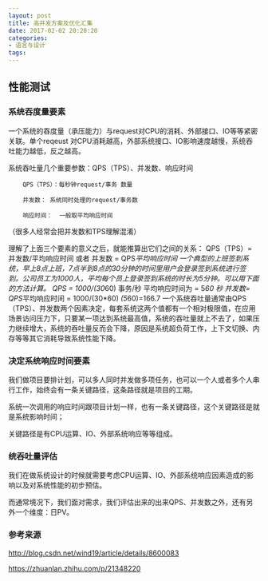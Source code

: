 ```yaml
---
layout: post
title: 高并发方案及优化汇集
date: 2017-02-02 20:20:20
categories:
- 语言与设计
tags:
---
```


## 性能测试

### 系统吞度量要素

  一个系统的吞度量（承压能力）与request对CPU的消耗、外部接口、IO等等紧密关联。单个reqeust 对CPU消耗越高，外部系统接口、IO影响速度越慢，系统吞吐能力越低，反之越高。

系统吞吐量几个重要参数：QPS（TPS）、并发数、响应时间

        QPS（TPS）：每秒钟request/事务 数量

        并发数： 系统同时处理的request/事务数

        响应时间：  一般取平均响应时间

（很多人经常会把并发数和TPS理解混淆）

理解了上面三个要素的意义之后，就能推算出它们之间的关系：
QPS（TPS）= 并发数/平均响应时间    或者   并发数 = QPS*平均响应时间
        一个典型的上班签到系统，早上8点上班，7点半到8点的30分钟的时间里用户会登录签到系统进行签到。公司员工为1000人，平均每个员上登录签到系统的时长为5分钟。可以用下面的方法计算。
QPS = 1000/(30*60) 事务/秒
平均响应时间为 = 5*60  秒
并发数= QPS*平均响应时间 = 1000/(30*60) *(5*60)=166.7
        一个系统吞吐量通常由QPS（TPS）、并发数两个因素决定，每套系统这两个值都有一个相对极限值，在应用场景访问压力下，只要某一项达到系统最高值，系统的吞吐量就上不去了，如果压力继续增大，系统的吞吐量反而会下降，原因是系统超负荷工作，上下文切换、内存等等其它消耗导致系统性能下降。

### 决定系统响应时间要素

我们做项目要排计划，可以多人同时并发做多项任务，也可以一个人或者多个人串行工作，始终会有一条关键路径，这条路径就是项目的工期。

系统一次调用的响应时间跟项目计划一样，也有一条关键路径，这个关键路径是就是系统影响时间；

关键路径是有CPU运算、IO、外部系统响应等等组成。

### 统吞吐量评估

我们在做系统设计的时候就需要考虑CPU运算、IO、外部系统响应因素造成的影响以及对系统性能的初步预估。

而通常境况下，我们面对需求，我们评估出来的出来QPS、并发数之外，还有另外一个维度：日PV。


### 参考来源

http://blog.csdn.net/wind19/article/details/8600083

https://zhuanlan.zhihu.com/p/21348220
